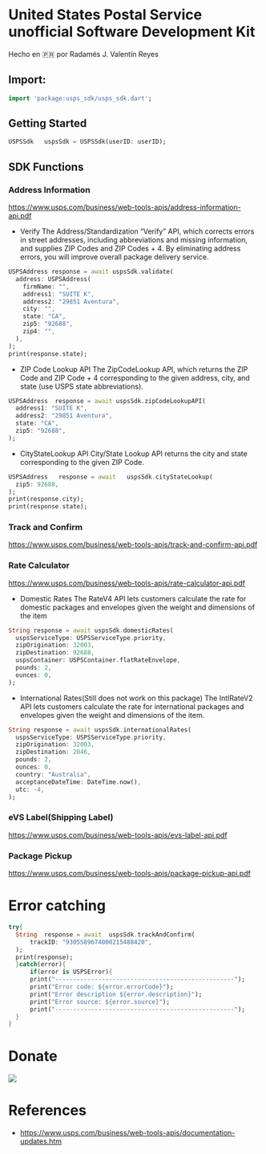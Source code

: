 # United States Postal Service unofficial Software Development Kit

Hecho en 🇵🇷 por Radamés J. Valentín Reyes

## Import:

```dart
import 'package:usps_sdk/usps_sdk.dart';
```
## Getting Started
~~~dart
USPSSdk   uspsSdk = USPSSdk(userID: userID);
~~~
## SDK Functions

### Address Information
https://www.usps.com/business/web-tools-apis/address-information-api.pdf
- Verify
The Address/Standardization “Verify” API, which corrects errors in street addresses, including
abbreviations and missing information, and supplies ZIP Codes and ZIP Codes + 4. By eliminating address errors, you will improve overall package delivery service.
~~~dart
USPSAddress response = await uspsSdk.validate(
  address: USPSAddress(
    firmName: "",
    address1: "SUITE K",
    address2: "29851 Aventura",
    city: "",
    state: "CA",
    zip5: "92688",
    zip4: "",
  ),
);
print(response.state);
~~~
- ZIP Code Lookup API
The ZipCodeLookup API, which returns the ZIP Code and ZIP Code + 4 corresponding to the given
address, city, and state (use USPS state abbreviations).
~~~dart
USPSAddress  response = await uspsSdk.zipCodeLookupAPI(
  address1: "SUITE K",
  address2: "29851 Aventura",
  state: "CA",
  zip5: "92688",
);
~~~
- CityStateLookup API
City/State Lookup API returns the city and state corresponding to the given ZIP Code.
~~~dart
USPSAddress   response = await   uspsSdk.cityStateLookup(
  zip5: 92688,
);
print(response.city);
print(response.state);
~~~
### Track and Confirm
https://www.usps.com/business/web-tools-apis/track-and-confirm-api.pdf
### Rate Calculator
https://www.usps.com/business/web-tools-apis/rate-calculator-api.pdf
- Domestic Rates
The RateV4 API lets customers calculate the rate for domestic packages and envelopes given the weight and
dimensions of the item
~~~dart
String response = await uspsSdk.domesticRates(
  uspsServiceType: USPSServiceType.priority,
  zipOrigination: 32003,
  zipDestination: 92688,
  uspsContainer: USPSContainer.flatRateEnvelope,
  pounds: 2,
  ounces: 0,
);
~~~
- International Rates(Still does not work on this package)
The IntlRateV2 API lets customers calculate the rate for international packages and envelopes given the weight
and dimensions of the item.
~~~dart
String response = await uspsSdk.internationalRates(
  uspsServiceType: USPSServiceType.priority,
  zipOrigination: 32003,
  zipDestination: 2046,
  pounds: 2,
  ounces: 0,
  country: "Australia",
  acceptanceDateTime: DateTime.now(),
  utc: -4,
);
~~~
### eVS Label(Shipping Label)
https://www.usps.com/business/web-tools-apis/evs-label-api.pdf
### Package Pickup
https://www.usps.com/business/web-tools-apis/package-pickup-api.pdf

# Error catching
~~~dart
try{
  String  response = await  uspsSdk.trackAndConfirm(
      trackID: "9305589674000215488420",
  );
  print(response);
  }catch(error){
      if(error is USPSError){
      print("--------------------------------------------------");
      print("Error code: ${error.errorCode}");
      print("Error description ${error.description}");
      print("Error source: ${error.source}");
      print("--------------------------------------------------");
  }
}
~~~

# Donate
<a href="https://www.paypal.com/paypalme/onlinespawn"><img src="https://www.paypalobjects.com/webstatic/mktg/logo/pp_cc_mark_74x46.jpg"/></a>
# References
- https://www.usps.com/business/web-tools-apis/documentation-updates.htm